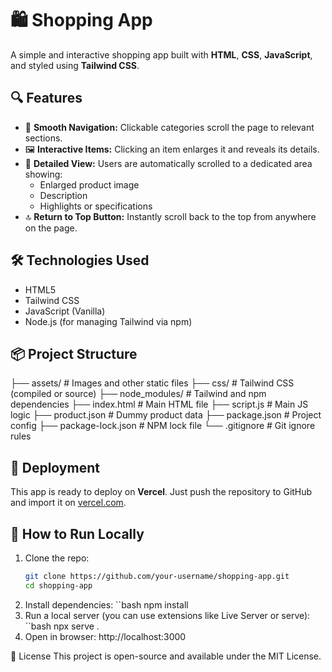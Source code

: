 # 🛍️ Shopping App

A simple and interactive shopping app built with **HTML**, **CSS**, **JavaScript**, and styled using **Tailwind CSS**.

## 🔍 Features

- 🧭 **Smooth Navigation:** Clickable categories scroll the page to relevant sections.
- 🖼️ **Interactive Items:** Clicking an item enlarges it and reveals its details.
- 📄 **Detailed View:** Users are automatically scrolled to a dedicated area showing:
  - Enlarged product image
  - Description
  - Highlights or specifications
- 🔝 **Return to Top Button:** Instantly scroll back to the top from anywhere on the page.

## 🛠️ Technologies Used

- HTML5  
- Tailwind CSS  
- JavaScript (Vanilla)  
- Node.js (for managing Tailwind via npm)

## 📦 Project Structure

├── assets/ # Images and other static files
├── css/ # Tailwind CSS (compiled or source)
├── node_modules/ # Tailwind and npm dependencies
├── index.html # Main HTML file
├── script.js # Main JS logic
├── product.json # Dummy product data
├── package.json # Project config
├── package-lock.json # NPM lock file
└── .gitignore # Git ignore rules


## 🚀 Deployment

This app is ready to deploy on **Vercel**. Just push the repository to GitHub and import it on [vercel.com](https://shop-and-scroll-ui.vercel.app/).

## 🧾 How to Run Locally

1. Clone the repo:
   ```bash
   git clone https://github.com/your-username/shopping-app.git
   cd shopping-app
2. Install dependencies:
    ``bash
    npm install
3. Run a local server (you can use extensions like Live Server or serve):
    ``bash
    npx serve .
4. Open in browser: http://localhost:3000

📄 License
This project is open-source and available under the MIT License.